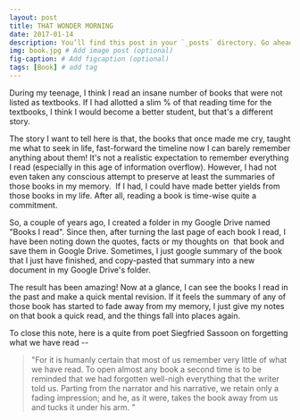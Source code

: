 ```yaml
---
layout: post
title: THAT WONDER MORNING
date: 2017-01-14 
description: You’ll find this post in your `_posts` directory. Go ahead and edit it and re-build the site to see your changes. # Add post description (optional)
img: book.jpg # Add image post (optional)
fig-caption: # Add figcaption (optional)
tags: [Book] # add tag
---
```

During my teenage, I think I read an insane number of books that were not listed as textbooks. If I had allotted a slim % of that reading time for the textbooks, I think I would become a better student, but that's a different story.

The story I want to tell here is that, the books that once made me cry, taught me what to seek in life, fast-forward the timeline now I can barely remember anything about them! It's not a realistic expectation to remember everything I read (especially in this age of information overflow). However, I had not even taken any conscious attempt to preserve at least the summaries of those books in my memory.  If I had, I could have made better yields from those books in my life. After all, reading a book is time-wise quite a commitment.

So, a couple of years ago, I created a folder in my Google Drive named "Books I read". Since then, after turning the last page of each book I read, I have been noting down the quotes, facts or my thoughts on  that book and save them in Google Drive. Sometimes, I just google summary of the book that I just have finished, and copy-pasted that summary into a new document in my Google Drive's folder.

The result has been amazing! Now at a glance, I can see the books I read in the past and make a quick mental revision. If it feels the summary of any of those book has started to fade away from my memory, I just give my notes on that book a quick read, and the things fall into places again.

To close this note, here is a quite from poet Siegfried Sassoon on forgetting what we have read --

> "For it is humanly certain that most of us remember very little of what we have read. To open almost any book a second time is to be reminded that we had forgotten well-nigh everything that the writer told us. Parting from the narrator and his narrative, we retain only a fading impression; and he, as it were, takes the book away from us and tucks it under his arm. "
>

